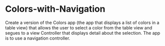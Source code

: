 # Colors-with-Navigation
Create a version of the Colors app (the app that displays a list of colors in a table view) that allows the user to select a color from the table view and segues to a view Controller that displays detail about the selection. The app is to use a navigation controller.
